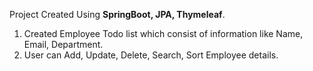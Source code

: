 Project Created Using **SpringBoot, JPA, Thymeleaf**.

1) Created Employee Todo list which consist of information like Name, Email, Department.
2) User can Add, Update, Delete, Search, Sort Employee details.
